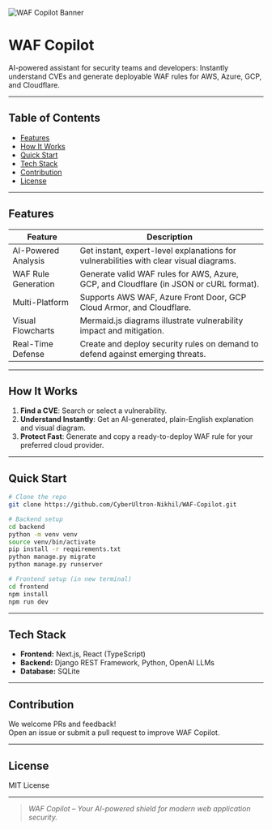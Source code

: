 ![WAF Copilot Banner](https://raw.githubusercontent.com/CyberUltron-Nikhil/WAF-Copilot/main/assets/banner.png)

# WAF Copilot

AI-powered assistant for security teams and developers: Instantly understand CVEs and generate deployable WAF rules for AWS, Azure, GCP, and Cloudflare.

---

## Table of Contents

- [Features](#features)
- [How It Works](#how-it-works)
- [Quick Start](#quick-start)
- [Tech Stack](#tech-stack)
- [Contribution](#contribution)
- [License](#license)

---

## Features

| Feature                | Description                                                                                       |
|------------------------|---------------------------------------------------------------------------------------------------|
| AI-Powered Analysis | Get instant, expert-level explanations for vulnerabilities with clear visual diagrams.            |
| WAF Rule Generation | Generate valid WAF rules for AWS, Azure, GCP, and Cloudflare (in JSON or cURL format).            |
| Multi-Platform      | Supports AWS WAF, Azure Front Door, GCP Cloud Armor, and Cloudflare.                              |
| Visual Flowcharts   | Mermaid.js diagrams illustrate vulnerability impact and mitigation.                               |
| Real-Time Defense   | Create and deploy security rules on demand to defend against emerging threats.                    |

---

## How It Works

1. **Find a CVE**: Search or select a vulnerability.
2. **Understand Instantly**: Get an AI-generated, plain-English explanation and visual diagram.
3. **Protect Fast**: Generate and copy a ready-to-deploy WAF rule for your preferred cloud provider.

---



## Quick Start

```bash
# Clone the repo
git clone https://github.com/CyberUltron-Nikhil/WAF-Copilot.git

# Backend setup
cd backend
python -m venv venv
source venv/bin/activate
pip install -r requirements.txt
python manage.py migrate
python manage.py runserver

# Frontend setup (in new terminal)
cd frontend
npm install
npm run dev
```

---

##  Tech Stack

- **Frontend:** Next.js, React (TypeScript)
- **Backend:** Django REST Framework, Python, OpenAI LLMs
- **Database:** SQLite

---

## Contribution

We welcome PRs and feedback!  
Open an issue or submit a pull request to improve WAF Copilot.

---

## License

MIT License

---

> _WAF Copilot – Your AI-powered shield for modern web application security._
